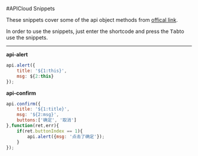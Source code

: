 #APICloud Snippets

These snippets cover some of the api object methods from [offical link](http://docs.apicloud.com/%E7%AB%AFAPI/api).

In order to use the snippets, just enter the shortcode and press the <kbd>Tab</kbd>to use the snippets.

---
__api-alert__

```js
api.alert({
    title: '${1:this}', 
    msg: ${2:this}
});
```

__api-confirm__
```js
api.confirm({
    title: '${1:title}',
    msg: '${2:msg}',
    buttons:['确定', '取消']
},function(ret,err){
    if(ret.buttonIndex == 1){
        api.alert({msg: '点击了确定'});
    }
});
```